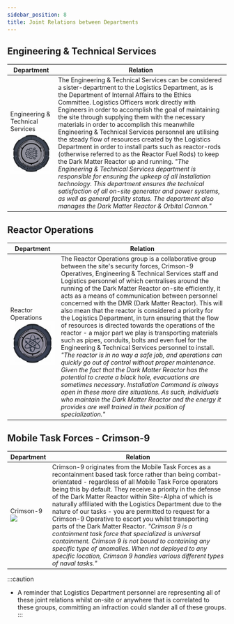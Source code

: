 ```yaml
---
sidebar_position: 8
title: Joint Relations between Departments
---
```


## Engineering & Technical Services
| Department | Relation |
| ---------- | -------- |
| Engineering & Technical Services ![](./images/ETSlogo.png) | The Engineering & Technical Services can be considered a sister-department to the Logistics Department, as is the Department of Internal Affairs to the Ethics Committee. Logistics Officers work directly with Engineers in order to accomplish the goal of maintaining the site through supplying them with the necessary materials in order to accomplish this meanwhile Engineering & Technical Services personnel are utilising the steady flow of resources created by the Logistics Department in order to install parts such as reactor-rods (otherwise referred to as the Reactor Fuel Rods) to keep the Dark Matter Reactor up and running. _"The Engineering & Technical Services department is responsible for ensuring the upkeep of all Installation technology. This department ensures the technical satisfaction of all on-site generator and power systems, as well as general facility status. The department also manages the Dark Matter Reactor & Orbital Cannon."_ |

## Reactor Operations
| Department | Relation |
| ---------- | -------- |
| Reactor Operations ![](./images/reactorlogo.png) | The Reactor Operations group is a collaborative group between the site's security forces, Crimson-9 Operatives, Engineering & Technical Services staff and Logistics personnel of which centralises around the running of the Dark Matter Reactor on-site efficiently, it acts as a means of communication between personnel concerned with the DMR (Dark Matter Reactor). This will also mean that the reactor is considered a priority for the Logistics Department, in turn ensuring that the flow of resources is directed towards the operations of the reactor - a major part we play is transporting materials such as pipes, conduits, bolts and even fuel for the Engineering & Technical Services personnel to install. _"The reactor is in no way a safe job, and operations can quickly go out of control without proper maintenance. Given the fact that the Dark Matter Reactor has the potential to create a black hole, evacuations are sometimes necessary. Installation Command is always open in these more dire situations. As such, individuals who maintain the Dark Matter Reactor and the energy it provides are well trained in their position of specialization."_ | 

## Mobile Task Forces - Crimson-9 
| Department | Relation |
| ---------- | -------- |
| Crimson-9 ![](.images/c9logo.png) | Crimson-9 originates from the Mobile Task Forces as a recontainment based task force rather than being combat-orientated - regardless of all Mobile Task Force operators being this by default. They receive a priority in the defense of the Dark Matter Reactor within Site-Alpha of which is naturally affiliated with the Logistics Department due to the nature of our tasks - you are permitted to request for a Crimson-9 Operative to escort you whilst transporting parts of the Dark Matter Reactor. _"Crimson 9 is a containment task force that specialized is universal containment. Crimson 9 is not bound to containing any specific type of anomalies. When not deployed to any specific location, Crimson 9 handles various different types of naval tasks."_ |

:::caution
- A reminder that Logistics Department personnel are representing all of these joint relations whilst on-site or anywhere that is correlated to these groups, committing an infraction could slander all of these groups.
:::